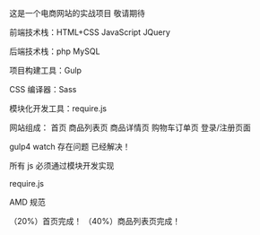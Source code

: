 这是一个电商网站的实战项目 敬请期待

前端技术栈：HTML+CSS JavaScript JQuery

后端技术栈：php MySQL

项目构建工具：Gulp

CSS 编译器：Sass

模块化开发工具：require.js

网站组成：
首页
商品列表页
商品详情页
购物车订单页
登录/注册页面

gulp4 watch 存在问题 已经解决！

所有 js 必须通过模块开发实现

require.js

AMD 规范

（20%）首页完成！
（40%）商品列表页完成！
